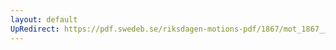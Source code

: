 ```yaml
---
layout: default
UpRedirect: https://pdf.swedeb.se/riksdagen-motions-pdf/1867/mot_1867__ak__00110/mot_1867__ak__00110_002.pdf
---
```


